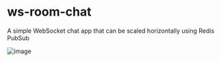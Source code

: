# ws-room-chat

A simple WebSocket chat app that can be scaled horizontally using Redis PubSub

![image](https://user-images.githubusercontent.com/14962059/203097442-47aa2160-f7ab-48f8-8ae7-0031357b0e78.png)

